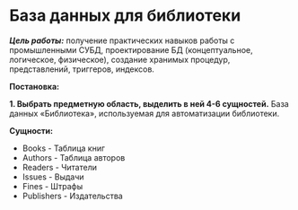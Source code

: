 # База данных для библиотеки

***Цель работы:*** получение практических навыков работы с промышленными СУБД, проектирование БД (концептуальное, логическое, физическое), создание хранимых процедур, представлений, триггеров, индексов.

**Постановка:**

**1. Выбрать предметную область, выделить в ней 4-6 сущностей.**
База данных «Библиотека», используемая для автоматизации библиотеки.

**Сущности:**
  - Books - Таблица книг
  - Authors - Таблица авторов
  - Readers - Читатели
  - Issues - Выдачи
  - Fines - Штрафы
  - Publishers - Издательства

